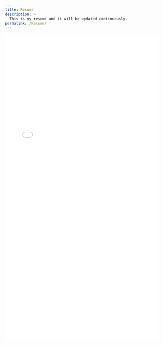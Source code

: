 ```yaml
---
title: Resume
description: >
  This is my resume and it will be updated continuously. 
permalink: /Resume/
---
```





<embed src="CV_XinshaoWang_V08.pdf" type="application/pdf" width="100%" height="1000px"/>